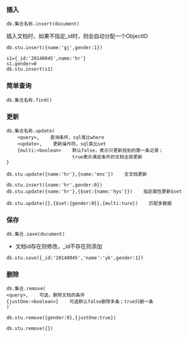 ### 插入

```
db.集合名称.insert(document)
```

插入文档时，如果不指定\_id时，则会自动分配一个ObjectID

```
db.stu.insert({name:'gj',gender:1})
```

```
s1={_id:'20148045',name:'hr'}
s1.gender=0
db.stu.insert(s1)
```

### 简单查询

```
db.集合名称.find()
```

### 更新

```
db.集合名称.update(
    <query>,    查询条件，sql类比where
    <update>,    更新操作符，sql类比set
    {multi:<boolean>    默认false，表示只更新找到的第一条记录；
                        true表示满足条件的文档全部更新
} 
```

```
db.stu.update({name:'hr'},{name:'mnc'})    全文档更新
```

```
db.stu.insert({name:'hr',gender:0})
db.stu.update({name:'hr'},{$set:{name:'hys'}})    指定属性更新$set
```

```
db.stu.update({},{$set:{gender:0}},{multi:ture})    匹配多数据
```

### 保存

```
db.集合.save(document)
```

* 文档id存在则修改，\_id不存在则添加

```
db.stu.save({_id:'20148045','name':'yk',gender:1})
```

### 删除

```
db.集合.remove(
<query>,    可选，删除文档的条件
{justOne:<boolean>}    可选默认false删除多条；true只删一条
)
```

```
db.stu.remove({gender:0},{justOne:true})
```

```
db.stu.remove({})
```




